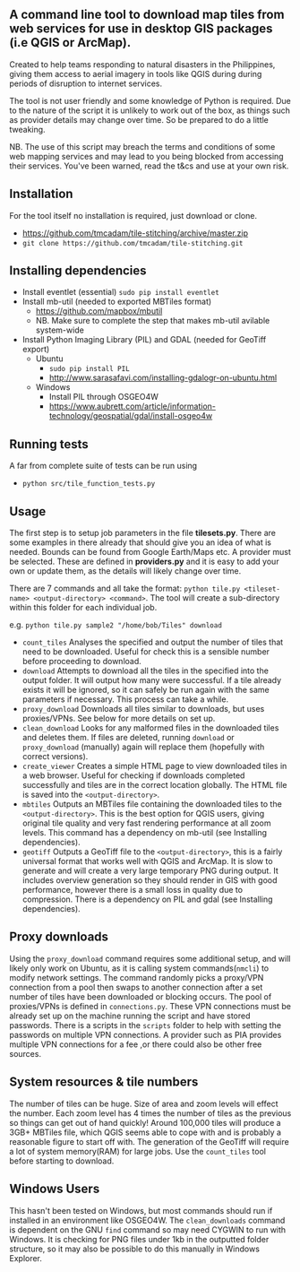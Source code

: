 ## A command line tool to download map tiles from web services for use in desktop GIS packages (i.e QGIS or ArcMap).

Created to help teams responding to natural disasters in the Philippines, giving them access to aerial imagery in tools like QGIS during during periods of disruption to internet services.

The tool is not user friendly and some knowledge of Python is required. Due to the nature of the script it is unlikely to work out of the box, as things such as provider details may change over time. So be prepared to do a little tweaking.

NB. The use of this script may breach the terms and conditions of some web mapping services and may lead to you being blocked from accessing their services. You've been warned, read the t&cs and use at your own risk.

## Installation
For the tool itself no installation is required, just download or clone.
  + https://github.com/tmcadam/tile-stitching/archive/master.zip
  + ```git clone https://github.com/tmcadam/tile-stitching.git```

## Installing dependencies
+ Install eventlet (essential) `sudo pip install eventlet`
+ Install mb-util (needed to exported MBTiles format)
    + https://github.com/mapbox/mbutil
    + NB. Make sure to complete the step that makes mb-util avilable system-wide
+ Install Python Imaging Library (PIL) and GDAL (needed for GeoTiff export)
    + Ubuntu
        + `sudo pip install PIL`
        + http://www.sarasafavi.com/installing-gdalogr-on-ubuntu.html
    + Windows
        + Install PIL through OSGEO4W
        + https://www.aubrett.com/article/information-technology/geospatial/gdal/install-osgeo4w

## Running tests
A far from complete suite of tests can be run using
  * ```python src/tile_function_tests.py```

## Usage
The first step is to setup job parameters in the file **tilesets.py**. There are some examples in there already that should give you an idea of what is needed. Bounds can be found from Google Earth/Maps etc. A provider must be selected. These are defined in **providers.py** and it is easy to add your own or update them, as the details will likely change over time.

There are 7 commands and all take the format: `python tile.py <tileset-name> <output-directory> <command>`. The tool will create a sub-directory within this folder for each individual job.

e.g. `python tile.py sample2 "/home/bob/Tiles" download`    

+ `count_tiles` Analyses the specified <tileset-name> and output the number of tiles that need to be downloaded. Useful for check this is a sensible number before proceeding to download.
+ `download` Attempts to download all the tiles in the specified <tile-set-name> into the output folder. It will output how many were successful. If a tile already exists it will be ignored, so it can safely be run again with the same parameters if necessary. This process can take a while.
+ `proxy_download` Downloads all tiles similar to downloads, but uses proxies/VPNs. See below for more details on set up.
+ `clean_download` Looks for any malformed files in the downloaded tiles and deletes them. If files are deleted, running `download` or `proxy_download` (manually) again will replace them (hopefully with correct versions).  
+ `create_viewer` Creates a simple HTML page to view downloaded tiles in a web browser. Useful for checking if downloads completed successfully and tiles are in the correct location globally. The HTML file is saved into the `<output-directory>`.
+ `mbtiles` Outputs an MBTiles file containing the downloaded tiles to the `<output-directory>`. This is the best option for QGIS users, giving original tile quality and very fast rendering performance at all zoom levels. This command has a dependency on mb-util (see Installing dependencies).
+ `geotiff` Outputs a GeoTiff file to the `<output-directory>`, this is a fairly universal format that works well with QGIS and ArcMap. It is slow to generate and will create a very large temporary PNG during output. It includes overview generation so they should render in GIS with good performance, however there is a small loss in quality due to compression. There is a dependency on PIL and gdal (see Installing dependencies).

## Proxy downloads
Using the `proxy_download` command requires some additional setup, and will likely only work on Ubuntu, as it is calling system commands(`nmcli`) to modify network settings. The command randomly picks a proxy/VPN connection from a pool then swaps to another connection after a set number of tiles have been downloaded or blocking occurs. The pool of proxies/VPNs is defined in `connections.py`. These VPN connections must be already set up on the machine running the script and have stored passwords. There is a scripts in the `scripts` folder to help with setting the passwords on multiple VPN connections. A provider such as PIA provides multiple VPN connections for a fee ,or there could also be other free sources.


## System resources & tile numbers

The number of tiles can be huge. Size of area and zoom levels will effect the number. Each zoom level has 4 times the number of tiles as the previous so things can get out of hand quickly! Around 100,000 tiles will produce a 3GB+ MBTiles file, which QGIS seems able to cope with and is probably a reasonable figure to start off with. The generation of the GeoTiff will require a lot of system memory(RAM) for large jobs. Use the `count_tiles` tool before starting to download.


## Windows Users

This hasn't been tested on Windows, but most commands should run if installed in an environment like OSGEO4W. The `clean_downloads` command is dependent on the GNU `find` command so may need CYGWIN to run with Windows. It is checking for PNG files under 1kb in the outputted folder structure, so it may also be possible to do this manually in Windows Explorer.
